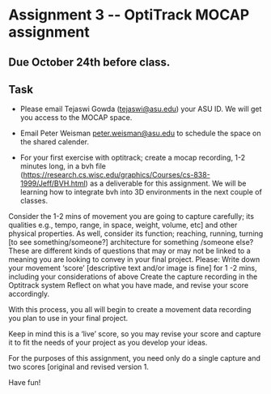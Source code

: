 # Assignment 3 -- OptiTrack MOCAP assignment

## Due October 24th before class. 

## Task

- Please email Tejaswi Gowda (tejaswi@asu.edu) your ASU ID. We will get you access to the MOCAP space.

- Email Peter Weisman <peter.weisman@asu.edu> to schedule the space on the shared calender.

- For your first exercise with optitrack; create a mocap recording, 1-2 minutes long, in a bvh file (https://research.cs.wisc.edu/graphics/Courses/cs-838-1999/Jeff/BVH.html) as a deliverable for this assignment. We will be learning how to integrate bvh into 3D environments in the next couple of classes.

Consider the 1-2 mins of movement you are going to capture carefully; its qualities e.g., tempo, range, in space, weight, volume, etc] and other physical properties. As well, consider its function; reaching, running, turning [to see something/someone?] architecture for something /someone else? These are different kinds of questions that may or may not be linked to a meaning you are looking to convey in your final project. 
Please:
Write down your movement ‘score’ [descriptive text and/or image is fine] for 1 -2 mins, including your considerations of above
Create the capture recording in the Optitrack system
Reflect on what  you have made, and revise your score accordingly.

With this process, you all will begin to create a movement data recording you plan to use in your final project. 

Keep in mind this is a ‘live’ score, so you may revise your score and capture it to fit the needs of your project as you develop your ideas.

For the purposes of this assignment, you need only do a single capture and two scores [original and revised version 1.

Have fun!

